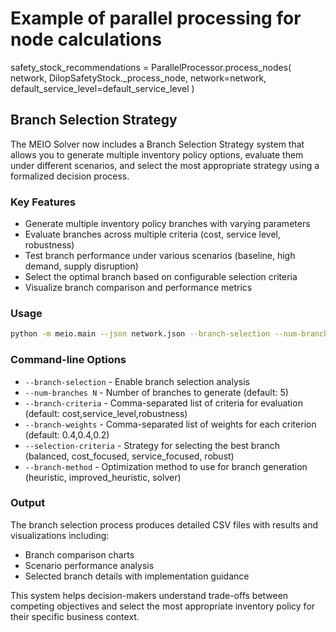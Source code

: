 # Example of parallel processing for node calculations
safety_stock_recommendations = ParallelProcessor.process_nodes(
    network, 
    DilopSafetyStock._process_node,
    network=network,
    default_service_level=default_service_level
)

## Branch Selection Strategy

The MEIO Solver now includes a Branch Selection Strategy system that allows you to generate multiple inventory policy options, evaluate them under different scenarios, and select the most appropriate strategy using a formalized decision process.

### Key Features

- Generate multiple inventory policy branches with varying parameters
- Evaluate branches across multiple criteria (cost, service level, robustness)
- Test branch performance under various scenarios (baseline, high demand, supply disruption)
- Select the optimal branch based on configurable selection criteria
- Visualize branch comparison and performance metrics

### Usage

```bash
python -m meio.main --json network.json --branch-selection --num-branches 5 --selection-criteria balanced
```

### Command-line Options

- `--branch-selection` - Enable branch selection analysis
- `--num-branches N` - Number of branches to generate (default: 5)
- `--branch-criteria` - Comma-separated list of criteria for evaluation (default: cost,service_level,robustness)
- `--branch-weights` - Comma-separated list of weights for each criterion (default: 0.4,0.4,0.2)
- `--selection-criteria` - Strategy for selecting the best branch (balanced, cost_focused, service_focused, robust)
- `--branch-method` - Optimization method to use for branch generation (heuristic, improved_heuristic, solver)

### Output

The branch selection process produces detailed CSV files with results and visualizations including:
- Branch comparison charts
- Scenario performance analysis
- Selected branch details with implementation guidance

This system helps decision-makers understand trade-offs between competing objectives and select the most appropriate inventory policy for their specific business context.
